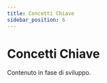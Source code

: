 ```yaml
---
title: Concetti Chiave
sidebar_position: 6
---
```


# Concetti Chiave

Contenuto in fase di sviluppo.
